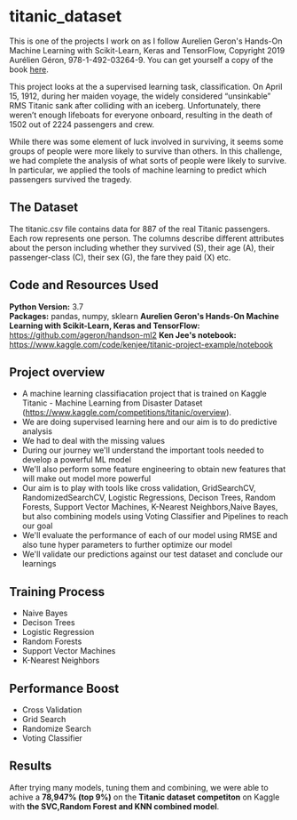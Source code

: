 # titanic_dataset

This is one of the projects I work on as I follow Aurelien Geron's Hands-On Machine Learning with Scikit-Learn, Keras and TensorFlow, Copyright 2019 Aurélien Géron, 978-1-492-03264-9. You can get yourself a copy of the book [here](https://www.amazon.com/Hands-Machine-Learning-Scikit-Learn-TensorFlow/dp/1491962291).

This project looks at the a supervised learning task, classification. On April 15, 1912, during her maiden voyage, the widely considered “unsinkable” RMS Titanic sank after colliding with an iceberg. Unfortunately, there weren’t enough lifeboats for everyone onboard, resulting in the death of 1502 out of 2224 passengers and crew.

While there was some element of luck involved in surviving, it seems some groups of people were more likely to survive than others.
In this challenge, we had complete the analysis of what sorts of people were likely to survive. In particular, we applied the tools of machine learning to predict which passengers survived the tragedy. 

## The Dataset

The titanic.csv file contains data for 887 of the real Titanic passengers. Each row represents one person. The columns describe different attributes about the person including whether they survived (S), their age (A), their passenger-class (C), their sex (G), the fare they paid (X) etc.

## Code and Resources Used 
**Python Version:** 3.7  
**Packages:** pandas, numpy, sklearn 
**Aurelien Geron's Hands-On Machine Learning with Scikit-Learn, Keras and TensorFlow:** https://github.com/ageron/handson-ml2
**Ken Jee's notebook:** https://www.kaggle.com/code/kenjee/titanic-project-example/notebook

## Project overview

* A machine learning classifiacation project that is trained on Kaggle Titanic - Machine Learning from Disaster Dataset (https://www.kaggle.com/competitions/titanic/overview).
* We are doing supervised learning here and our aim is to do predictive analysis
* We had to deal with the missing values
* During our journey we'll understand the important tools needed to develop a powerful ML model
* We'll also perform some feature engineering to obtain new features that will make out model more powerful
* Our aim is to play with tools like cross validation, GridSearchCV, RandomizedSearchCV, Logistic Regressions, Decison Trees, Random Forests, Support Vector Machines, K-Nearest Neighbors,Naive Bayes, but also combining models using Voting Classifier and Pipelines to reach our goal
* We'll evaluate the performance of each of our model using RMSE and also tune hyper parameters to further optimize our model
* We'll validate our predictions against our test dataset and conclude our learnings


 ## Training Process
  * Naive Bayes 
  * Decison Trees
  * Logistic Regression
  * Random Forests
  * Support Vector Machines
  * K-Nearest Neighbors

   
 ## Performance Boost
   * Cross Validation  
   * Grid Search 
   * Randomize Search
   * Voting Classifier

## Results 
After trying many models, tuning them and combining, we were able to achive a **78,947% (top 9%)** on the **Titanic dataset competiton** on Kaggle with **the SVC,Random Forest and KNN combined model**.
